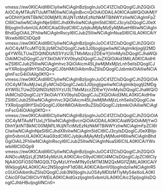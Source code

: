 vmess://ew0KICAidiI6ICIyIiwNCiAgInBzIjogInJuOC41ZCIsDQogICJhZGQiOiAiOC4yMTAuNTUuMTM0IiwNCiAgInBvcnQiOiAiODAiLA0KICAiaWQiOiAiMjYwODhhYjktNTBkNC00MjM1LWJjNTctMzEzNzNkMTBiNWYzIiwNCiAgImFpZCI6ICIwIiwNCiAgInNjeSI6ICJhdXRvIiwNCiAgIm5ldCI6ICJ3cyIsDQogICJ0eXBlIjogIm5vbmUiLA0KICAiaG9zdCI6ICJybjkuMjAyMzEyMjMueHl6IiwNCiAgInBhdGgiOiAiL2FhIiwNCiAgInRscyI6ICJub25lIiwNCiAgInNuaSI6ICIiLA0KICAiYWxwbiI6ICIiDQp9
vmess://ew0KICAidiI6ICIyIiwNCiAgInBzIjogInJuOC41ZCIsDQogICJhZGQiOiAiOC4yMTcuMTQ3LjIzMCIsDQogICJwb3J0IjogIjgwIiwNCiAgImlkIjogIjI2MDg4YWI5LTUwZDQtNDIzNS1iYzU3LTMxMzczZDEwYjVmMyIsDQogICJhaWQiOiAiMCIsDQogICJzY3kiOiAiYXV0byIsDQogICJuZXQiOiAid3MiLA0KICAidHlwZSI6ICJub25lIiwNCiAgImhvc3QiOiAicm45LjIwMjMxMjIzLnh5eiIsDQogICJwYXRoIjogIi9hYSIsDQogICJ0bHMiOiAibm9uZSIsDQogICJzbmkiOiAiIiwNCiAgImFscG4iOiAiIg0KfQ==
vmess://ew0KICAidiI6ICIyIiwNCiAgInBzIjogInJuOC41ZCIsDQogICJhZGQiOiAiOC4yMTAuMjUwLjEyMCIsDQogICJwb3J0IjogIjgwIiwNCiAgImlkIjogIjI2MDg4YWI5LTUwZDQtNDIzNS1iYzU3LTMxMzczZDEwYjVmMyIsDQogICJhaWQiOiAiMCIsDQogICJzY3kiOiAiYXV0byIsDQogICJuZXQiOiAid3MiLA0KICAidHlwZSI6ICJub25lIiwNCiAgImhvc3QiOiAicm45LjIwMjMxMjIzLnh5eiIsDQogICJwYXRoIjogIi9hYSIsDQogICJ0bHMiOiAibm9uZSIsDQogICJzbmkiOiAiIiwNCiAgImFscG4iOiAiIg0KfQ==
vmess://ew0KICAidiI6ICIyIiwNCiAgInBzIjogInJuOC41ZCIsDQogICJhZGQiOiAiOC4yMTAuMTUxLjY5IiwNCiAgInBvcnQiOiAiODAiLA0KICAiaWQiOiAiMjYwODhhYjktNTBkNC00MjM1LWJjNTctMzEzNzNkMTBiNWYzIiwNCiAgImFpZCI6ICIwIiwNCiAgInNjeSI6ICJhdXRvIiwNCiAgIm5ldCI6ICJ3cyIsDQogICJ0eXBlIjogIm5vbmUiLA0KICAiaG9zdCI6ICJybjkuMjAyMzEyMjMueHl6IiwNCiAgInBhdGgiOiAiL2FhIiwNCiAgInRscyI6ICJub25lIiwNCiAgInNuaSI6ICIiLA0KICAiYWxwbiI6ICIiDQp9
vmess://ew0KICAidiI6ICIyIiwNCiAgInBzIjogInJuOC41ZCIsDQogICJhZGQiOiAiNDcuMjQzLjE2MS4yMzUiLA0KICAicG9ydCI6ICI4MCIsDQogICJpZCI6ICIyNjA4OGFiOS01MGQ0LTQyMzUtYmM1Ny0zMTM3M2QxMGI1ZjMiLA0KICAiYWlkIjogIjAiLA0KICAic2N5IjogImF1dG8iLA0KICAibmV0IjogIndzIiwNCiAgInR5cGUiOiAibm9uZSIsDQogICJob3N0IjogInJuOS4yMDIzMTIyMy54eXoiLA0KICAicGF0aCI6ICIvYWEiLA0KICAidGxzIjogIm5vbmUiLA0KICAic25pIjogIiIsDQogICJhbHBuIjogIiINCn0=
